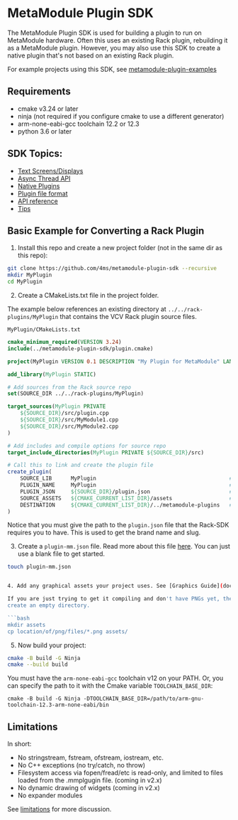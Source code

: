 # MetaModule Plugin SDK

The MetaModule Plugin SDK is used for building a plugin to run on MetaModule hardware.
Often this uses an existing Rack plugin, rebuilding it as a MetaModule plugin. However, you 
may also use this SDK to create a native plugin that's not based on an existing Rack plugin.

For example projects using this SDK, see [metamodule-plugin-examples](https://github.com/4ms/metamodule-plugin-examples)

## Requirements

  - cmake v3.24 or later
  - ninja (not required if you configure cmake to use a different generator) 
  - arm-none-eabi-gcc toolchain 12.2 or 12.3
  - python 3.6 or later

## SDK Topics:
 - [Text Screens/Displays](docs/text-displays.md)
 - [Async Thread API](docs/async-threads.md)
 - [Native Plugins](docs/native-plugin.md)
 - [Plugin file format](docs/plugin-file-format.md)
 - [API reference](docs/api.md)
 - [Tips](docs/tips.md)

## Basic Example for Converting a Rack Plugin

1. Install this repo and create a new project folder (not in the same dir as this repo):

```bash
git clone https://github.com/4ms/metamodule-plugin-sdk --recursive
mkdir MyPlugin
cd MyPlugin
```

2. Create a CMakeLists.txt file in the project folder. 

The example below references an existing directory at
`../../rack-plugins/MyPlugin` that contains the VCV Rack plugin source files.

`MyPlugin/CMakeLists.txt`
```cmake
cmake_minimum_required(VERSION 3.24)
include(../metamodule-plugin-sdk/plugin.cmake)

project(MyPlugin VERSION 0.1 DESCRIPTION "My Plugin for MetaModule" LANGUAGES C CXX ASM)

add_library(MyPlugin STATIC)

# Add sources from the Rack source repo
set(SOURCE_DIR ../../rack-plugins/MyPlugin)

target_sources(MyPlugin PRIVATE
    ${SOURCE_DIR}/src/plugin.cpp 
    ${SOURCE_DIR}/src/MyModule1.cpp
    ${SOURCE_DIR}/src/MyModule2.cpp
)

# Add includes and compile options for source repo
target_include_directories(MyPlugin PRIVATE ${SOURCE_DIR}/src)

# Call this to link and create the plugin file
create_plugin(
    SOURCE_LIB      MyPlugin                                          # The cmake target name (defined in add_target)
    PLUGIN_NAME     MyPlugin                                          # This must match the brand "slug" used in VCV Rack
    PLUGIN_JSON     ${SOURCE_DIR}/plugin.json                         # Path to the plugin.json file used by VCV Rack
    SOURCE_ASSETS   ${CMAKE_CURRENT_LIST_DIR}/assets                  # Path to the assets/ dir containing the PNGs
    DESTINATION     ${CMAKE_CURRENT_LIST_DIR}/../metamodule-plugins   # Path to where you want the plugin file output
)
```

Notice that you must give the path to the `plugin.json` file that the Rack-SDK requires you to have.
This is used to get the brand name and slug.

3. Create a `plugin-mm.json` file. Read more about this file [here](docs/plugin-mm-json.md).
You can just use a blank file to get started.

```bash
touch plugin-mm.json


4. Add any graphical assets your project uses. See [Graphics Guide](docs/graphics.md).

If you are just trying to get it compiling and don't have PNGs yet, then you can just
create an empty directory.

```bash
mkdir assets
cp location/of/png/files/*.png assets/
```

5. Now build your project:

```bash
cmake -B build -G Ninja
cmake --build build
```

You must have the `arm-none-eabi-gcc` toolchain v12 on your PATH. Or, you can
specify the path to it with the Cmake variable `TOOLCHAIN_BASE_DIR`:

```base
cmake -B build -G Ninja -DTOOLCHAIN_BASE_DIR=/path/to/arm-gnu-toolchain-12.3-arm-none-eabi/bin
```


## Limitations

In short:

- No stringstream, fstream, ofstream, iostream, etc.
- No C++ exceptions (no try/catch, no throw)
- Filesystem access via fopen/fread/etc is read-only, and limited to files loaded from the .mmplgugin file. (coming in v2.x)
- No dynamic drawing of widgets (coming in v2.x)
- No expander modules

See [limitations](docs/limitations.md) for more discussion.





